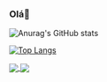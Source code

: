 ### Olá👋

 
![Anurag's GitHub stats](https://github-readme-stats.vercel.app/api?username=MatheusJoelho&show_icons=true&theme=radical)
         
     
[![Top Langs](https://github-readme-stats.vercel.app/api/top-langs/?username=MatheusJoelho&layout=compact&theme=radical)](https://github.com/anuraghazra/github-readme-stats)
        


<a href="https://github.com/anuraghazra/convoychat">
  <img align="center" src="https://github-readme-stats.vercel.app/api?username=MatheusJoelho&show_icons=true&theme=radical" />
</a>
<a href="https://github.com/anuraghazra/github-readme-stats">
  <img align="center" src="https://github-readme-stats.vercel.app/api/top-langs/?username=MatheusJoelho&layout=compact&theme=radical" />
</a>
